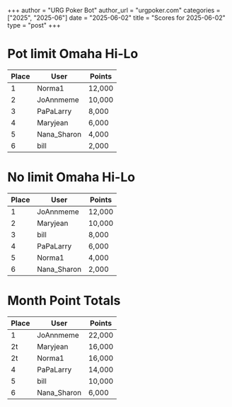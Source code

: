 +++
author = "URG Poker Bot"
author_url = "urgpoker.com"
categories = ["2025", "2025-06"]
date = "2025-06-02"
title = "Scores for 2025-06-02"
type = "post"
+++
# Pot limit Omaha Hi-Lo

| Place | User | Points |
|-------|------|--------|
| 1 | Norma1 | 12,000 |
| 2 | JoAnnmeme | 10,000 |
| 3 | PaPaLarry | 8,000 |
| 4 | Maryjean | 6,000 |
| 5 | Nana_Sharon | 4,000 |
| 6 | bill | 2,000 |

# No limit Omaha Hi-Lo

| Place | User | Points |
|-------|------|--------|
| 1 | JoAnnmeme | 12,000 |
| 2 | Maryjean | 10,000 |
| 3 | bill | 8,000 |
| 4 | PaPaLarry | 6,000 |
| 5 | Norma1 | 4,000 |
| 6 | Nana_Sharon | 2,000 |

# Month Point Totals

| Place | User | Points |
|-------|------|--------|
| 1 | JoAnnmeme | 22,000 |
| 2t | Maryjean | 16,000 |
| 2t | Norma1 | 16,000 |
| 4 | PaPaLarry | 14,000 |
| 5 | bill | 10,000 |
| 6 | Nana_Sharon | 6,000 |
